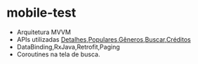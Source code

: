 # mobile-test

* Arquitetura MVVM
* APIs utilizadas [Detalhes](https://developers.themoviedb.org/3/movies/get-movie-details),[Populares](https://developers.themoviedb.org/3/movies/get-popular-movies),[Gêneros](https://developers.themoviedb.org/3/genres/get-movie-list),[Buscar](https://developers.themoviedb.org/3/search/search-movies),[Créditos](https://developers.themoviedb.org/3/movies/get-movie-credits)
* DataBinding,RxJava,Retrofit,Paging
* Coroutines na tela de busca.
